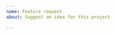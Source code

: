 ```yaml
---
name: Feature request
about: Suggest an idea for this project

---
```



<!-- Please search existing issues to avoid creating duplicates. -->

<!-- Describe the feature you'd like. -->
